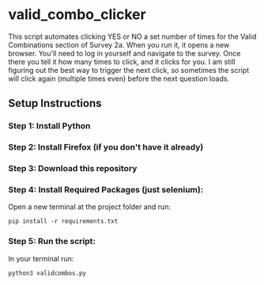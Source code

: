 # valid_combo_clicker

This script automates clicking YES or NO a set number of times for the Valid Combinations section of Survey 2a. When you run it, it opens a new browser. You'll need to log in yourself and navigate to the survey. Once there you tell it how many times to click, and it clicks for you. I am still figuring out the best way to trigger the next click, so sometimes the script will click again (multiple times even) before the next question loads. 

## Setup Instructions

### Step 1: Install Python

### Step 2: Install Firefox (if you don't have it already)

### Step 3: Download this repository

### Step 4: Install Required Packages (just selenium):
Open a new terminal at the project folder and run:

	pip install -r requirements.txt

### Step 5: Run the script:
In your terminal run:

	python3 validcombos.py
	
